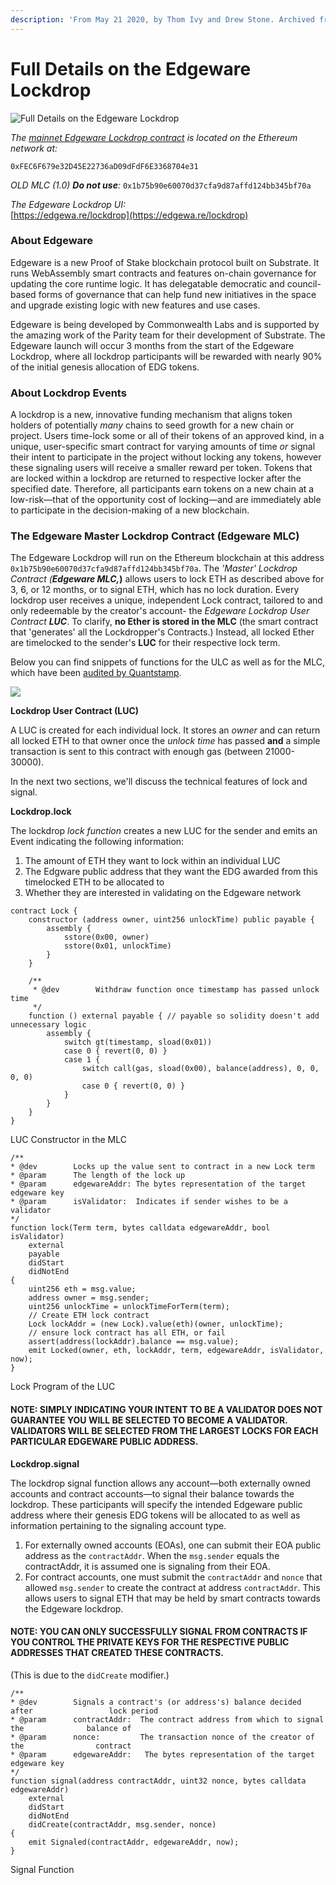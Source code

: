 ```yaml
---
description: 'From May 21 2020, by Thom Ivy and Drew Stone. Archived from blog.edgewa.re'
---
```


# Full Details on the Edgeware Lockdrop





![Full Details on the Edgeware Lockdrop](https://blog.edgewa.re/content/images/size/w2000/2019/05/EWLD-Illus1Artboard-1@3x-4.png)

_The_ [_mainnet Edgeware Lockdrop contract_](https://etherscan.io/dapp/0x1b75b90e60070d37cfa9d87affd124bb345bf70a) _is located on the Ethereum network at:_

`0xFEC6F679e32D45E22736aD09dFdF6E3368704e31`

_OLD MLC \(1.0\) **Do not use**:_ `0x1b75b90e60070d37cfa9d87affd124bb345bf70a`

_The Edgeware Lockdrop UI:_  
[https://edgewa.re/lockdrop](https://edgewa.re/lockdrop)

####  <a id="see-our-other-articles-on-the-lockdrop-process-"></a>

### **About Edgeware** <a id="about-edgeware"></a>

Edgeware is a new Proof of Stake blockchain protocol built on Substrate. It runs WebAssembly smart contracts and features on-chain governance for updating the core runtime logic. It has delegatable democratic and council-based forms of governance that can help fund new initiatives in the space and upgrade existing logic with new features and use cases.

Edgeware is being developed by Commonwealth Labs and is supported by the amazing work of the Parity team for their development of Substrate. The Edgeware launch will occur 3 months from the start of the Edgeware Lockdrop, where all lockdrop participants will be rewarded with nearly 90% of the initial genesis allocation of EDG tokens.

### **About Lockdrop Events** <a id="about-lockdrop-events"></a>

A lockdrop is a new, innovative funding mechanism that aligns token holders of potentially _many_ chains to seed growth for a new chain or project. Users time-lock some or all of their tokens of an approved kind, in a unique, user-specific smart contract for varying amounts of time _or_ signal their intent to participate in the project without locking any tokens, however these signaling users will receive a  smaller reward per token. Tokens that are locked within a lockdrop are returned to respective locker after the specified date. Therefore, all participants earn tokens on a new chain at a low-risk—that of the opportunity cost of locking—and are immediately able to participate in the decision-making of a new blockchain.

### **The Edgeware Master Lockdrop Contract \(Edgeware MLC\)** <a id="the-edgeware-master-lockdrop-contract-edgeware-mlc-"></a>

The Edgeware Lockdrop will run on the Ethereum blockchain at this address `0x1b75b90e60070d37cfa9d87affd124bb345bf70a`. The _'Master' Lockdrop Contract \(**Edgeware MLC,**_**\)** allows users to lock ETH as described above for 3, 6, or 12 months, or to signal ETH, which has no lock duration. Every lockdrop user receives a unique, independent Lock contract, tailored to and only redeemable by the creator's account- the _Edgeware Lockdrop User Contract_ _**LUC**_. To clarify, **no Ether is stored in the MLC** \(the smart contract that 'generates' all the Lockdropper's Contracts.\) Instead, all locked Ether are timelocked to the sender's **LUC** for their respective lock term.

Below you can find snippets of functions for the ULC as well as for the MLC, which have been [audited by Quantstamp](https://arena-attachments.s3.amazonaws.com/4282493/a155dc84aa1dfba4cfd3dc6be1e1ebdc.pdf?1557965252).

![](https://blog.edgewa.re/content/images/2019/05/EWLD-Illus1Artboard-1@3x-1.png)

**Lockdrop User Contract \(LUC\)**

A LUC is created for each individual lock. It stores an _owner_ and can return all locked ETH to that owner once the _unlock time_ has passed **and** a simple transaction is sent to this contract with enough gas \(between 21000-30000\).

In the next two sections, we'll discuss the technical features of lock and signal.

**Lockdrop.lock**

The lockdrop _lock function_ creates a new LUC for the sender and emits an Event indicating the following information:

1. The amount of ETH they want to lock within an individual LUC
2. The Edgware public address that they want the EDG awarded from this timelocked ETH to be allocated to
3. Whether they are interested in validating on the Edgeware network

```text
contract Lock {
    constructor (address owner, uint256 unlockTime) public payable {
        assembly {
            sstore(0x00, owner)
            sstore(0x01, unlockTime)
        }
    }
    
    /**
     * @dev        Withdraw function once timestamp has passed unlock time
     */
    function () external payable { // payable so solidity doesn't add unnecessary logic
        assembly {
            switch gt(timestamp, sload(0x01))
            case 0 { revert(0, 0) }
            case 1 {
                switch call(gas, sload(0x00), balance(address), 0, 0, 0, 0)
                case 0 { revert(0, 0) }
            }
        }
    }
}
```

LUC Constructor in the MLC

```text
/**
* @dev        Locks up the value sent to contract in a new Lock term
* @param      The length of the lock up
* @param      edgewareAddr: The bytes representation of the target edgeware key
* @param      isValidator:  Indicates if sender wishes to be a validator
*/
function lock(Term term, bytes calldata edgewareAddr, bool isValidator)
    external
    payable
    didStart
    didNotEnd
{
    uint256 eth = msg.value;
    address owner = msg.sender;
    uint256 unlockTime = unlockTimeForTerm(term);
    // Create ETH lock contract
    Lock lockAddr = (new Lock).value(eth)(owner, unlockTime);
    // ensure lock contract has all ETH, or fail
    assert(address(lockAddr).balance == msg.value);
    emit Locked(owner, eth, lockAddr, term, edgewareAddr, isValidator, now);
}
```

Lock Program of the LUC

#### NOTE: SIMPLY INDICATING YOUR INTENT TO BE A VALIDATOR DOES NOT GUARANTEE YOU WILL BE SELECTED TO BECOME A VALIDATOR. VALIDATORS WILL BE SELECTED FROM THE LARGEST LOCKS FOR EACH PARTICULAR EDGEWARE PUBLIC ADDRESS. <a id="note-simply-indicating-your-intent-to-be-a-validator-does-not-guarantee-you-will-be-selected-to-become-a-validator-validators-will-be-selected-from-the-largest-locks-for-each-particular-edgeware-public-address-"></a>

**Lockdrop.signal**

The lockdrop signal function allows any account—both externally owned accounts and contract accounts—to signal their balance towards the lockdrop. These participants will specify the intended Edgeware public address where their genesis EDG tokens will be allocated to as well as information pertaining to the signaling account type.

1. For externally owned accounts \(EOAs\), one can submit their EOA public address as the `contractAddr`. When the `msg.sender` equals the contractAddr, it is assumed one is signaling from their EOA.
2. For contract accounts, one must submit the `contractAddr` and `nonce` that allowed `msg.sender` to create the contract at address `contractAddr`. This allows users to signal ETH that may be held by smart contracts towards the Edgeware lockdrop.

#### NOTE: YOU CAN ONLY SUCCESSFULLY SIGNAL FROM CONTRACTS IF YOU CONTROL THE PRIVATE KEYS FOR THE RESPECTIVE PUBLIC ADDRESSES THAT CREATED THESE CONTRACTS. <a id="note-you-can-only-successfully-signal-from-contracts-if-you-control-the-private-keys-for-the-respective-public-addresses-that-created-these-contracts-"></a>

\(This is due to the `didCreate` modifier.\)

```text
/**
* @dev        Signals a contract's (or address's) balance decided after 				lock period
* @param      contractAddr:  The contract address from which to signal the 				balance of
* @param      nonce:         The transaction nonce of the creator of the 				contract
* @param      edgewareAddr:   The bytes representation of the target 					edgeware key
*/
function signal(address contractAddr, uint32 nonce, bytes calldata edgewareAddr)
    external
    didStart
    didNotEnd
    didCreate(contractAddr, msg.sender, nonce)
{
    emit Signaled(contractAddr, edgewareAddr, now);
}
```

Signal Function

